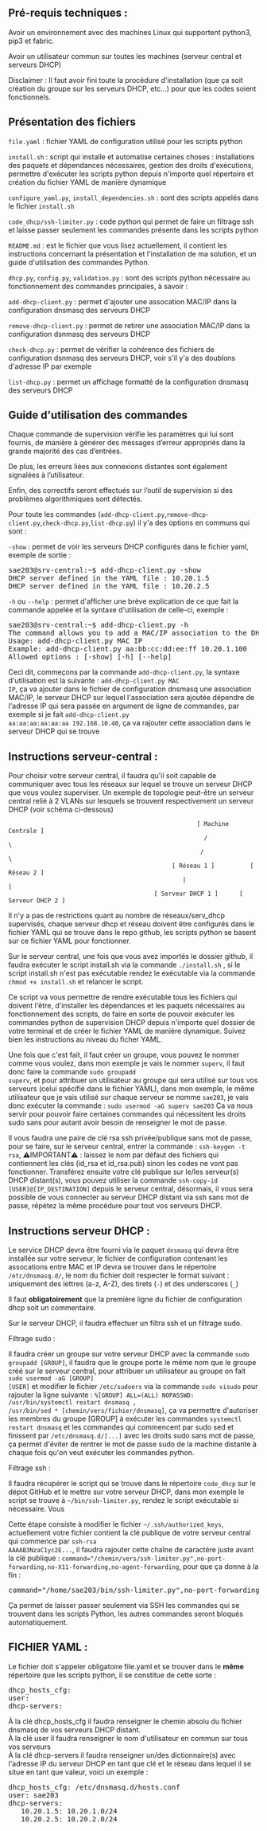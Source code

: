 <h2>Pré-requis techniques :</h2>

Avoir un environnement avec des machines Linux qui supportent python3, pip3 et fabric.

Avoir un utilisateur commun sur toutes les machines (serveur central et serveurs DHCP)

Disclaimer : Il faut avoir fini toute la procédure d'installation (que ça soit création du groupe sur les serveurs DHCP, etc...) pour que les codes soient fonctionnels.

<h2>Présentation des fichiers</h2>

<code>file.yaml</code> : fichier YAML de configuration utilisé pour les scripts python

<code>install.sh</code> : script qui installe et automatise certaines choses : installations des paquets et dépendances nécessaires, gestion des droits d'exécutions, permettre d'exécuter les scripts python depuis n'importe quel répertoire et création du fichier YAML de manière dynamique <br>

<code>configure_yaml.py</code>, <code>install_dependencies.sh</code> : sont des scripts appelés dans le fichier <code>install.sh</code> <br>

<code>code_dhcp/ssh-limiter.py</code> : code python qui permet de faire un filtrage ssh et laisse passer seulement les commandes présente dans les scripts python <br>

<code>README.md</code> : est le fichier que vous lisez actuellement, il contient les instructions concernant la présentation et l'installation de ma solution, et un guide d'utilisation des commandes Python. <br>

<code>dhcp.py</code>, <code>config.py</code>, <code>validation.py</code> : sont des scripts python nécessaire au fonctionnement des commandes principales, à savoir :

<code>add-dhcp-client.py</code> : permet d'ajouter une assocation MAC/IP dans la configuration dnsmasq des serveurs DHCP <br>

<code>remove-dhcp-client.py</code> : permet de retirer une association MAC/IP dans la configuration dsnmasq des serveurs DHCP <br>

<code>check-dhcp.py</code> : permet de vérifier la cohérence des fichiers de configuration dsnmasq des serveurs DHCP, voir s'il y'a des doublons d'adresse IP par exemple <br>

<code>list-dhcp.py</code> : permet un affichage formatté de la configuration dnsmasq des serveurs DHCP <br>

<h2>Guide d'utilisation des commandes</h2>

Chaque commande de supervision vérifie les paramètres qui lui sont fournis, de manière à générer des messages d’erreur appropriés dans la grande majorité des cas d’entrées.

De plus, les erreurs liées aux connexions distantes sont également signalées à l’utilisateur.

Enfin, des correctifs seront effectués sur l’outil de supervision si des problèmes algorithmiques sont détectés.

Pour toute les commandes (<code>add-dhcp-client.py</code>,<code>remove-dhcp-client.py</code>,<code>check-dhcp.py</code>,<code>list-dhcp.py</code>) il y'a des options en communs qui sont : <br>

<code>-show</code> : permet de voir les serveurs DHCP configurés dans le fichier yaml, exemple de sortie : 

<pre>
sae203@srv-central:~$ add-dhcp-client.py -show
DHCP server defined in the YAML file : 10.20.1.5
DHCP server defined in the YAML file : 10.20.2.5
</pre>

<code>-h</code> ou <code>--help</code> : permet d'afficher une brève explication de ce que fait la commande appelée et la syntaxe d'utilisation de celle-ci, exemple : 

<pre>
sae203@srv-central:~$ add-dhcp-client.py -h
The command allows you to add a MAC/IP association to the DHCP server on the same network as the specified IP
Usage: add-dhcp-client.py MAC IP
Example: add-dhcp-client.py aa:bb:cc:dd:ee:ff 10.20.1.100
Allowed options : [-show] [-h] [--help]
</pre>

Ceci dit, commeçons par la commande <code>add-dhcp-client.py</code>, la syntaxe d'utilisation est la suivante : <code>add-dhcp-client.py MAC IP</code>, ça va ajouter dans le fichier de configuration dnsmasq une association MAC/IP, le serveur DHCP sur lequel l'association sera ajoutée dépendre de l'adresse IP qui sera passée en argument de ligne de commandes, par exemple si je fait <code>add-dhcp-client.py aa:aa:aa:aa:aa:aa 192.168.10.40</code>, ça va rajouter cette association dans le serveur DHCP qui se trouve 

<h2>Instructions serveur-central :</h2>

Pour choisir votre serveur central, il faudra qu'il soit capable de communiquer avec tous les réseaux sur lequel se trouve un serveur DHCP que vous voulez superviser. Un exemple de topologie peut-être un serveur central relié à 2 VLANs sur lesquels se trouvent respectivement un serveur DHCP (voir schéma ci-dessous)
   
                                                         [ Machine Centrale ]
                                                           /              \
                                                          /                \
                                                  [ Réseau 1 ]          [ Réseau 2 ]
                                                     |                       |
                                             [ Serveur DHCP 1 ]      [ Serveur DHCP 2 ]

Il n'y a pas de restrictions quant au nombre de réseaux/serv_dhcp supervisés, chaque serveur dhcp et réseau doivent être configurés dans le fichier YAML qui se trouve dans le repo github, les scripts python se basent sur ce fichier YAML pour fonctionner.

Sur le serveur central, une fois que vous avez importés le dossier github, il faudra exécuter le script install.sh via la commande <code>./install.sh</code> , si le script install.sh n'est pas exécutable rendez le exécutable via la commande <code>chmod +x install.sh</code> et relancer le script.

Ce script va vous permettre de rendre exécutable tous les fichiers qui doivent l'être, d'installer les dépendances et les paquets nécessaires au fonctionnement des scripts, de faire en sorte de pouvoir exécuter les commandes python de supervision DHCP depuis n'importe quel dossier de votre terminal et de créer le fichier YAML de manière dynamique. Suivez bien les instructions au niveau du ficher YAML.

Une fois que c'est fait, il faut créer un groupe, vous pouvez le nommer comme vous voulez, dans mon exemple je vais le nommer <code>superv</code>, il faut donc faire la commande <code>sudo groupadd superv</code>, et pour attribuer un utilisateur au groupe qui sera utilisé sur tous vos serveurs (celui spécifié dans le fichier YAML), dans mon exemple, le même utilisateur que je vais utilisé sur chaque serveur se nomme <code>sae203</code>, je vais donc exécuter la commande : <code>sudo usermod -aG superv sae203</code>
Ça va nous servir pour pouvoir faire certaines commandes qui nécessitent les droits sudo sans pour autant avoir besoin de renseigner le mot de passe.

Il vous faudra une paire de clé rsa ssh privée/publique sans mot de passe, pour se faire, sur le serveur central, entrer la commande : <code>ssh-keygen -t rsa</code>, ⚠️IMPORTANT⚠️ : laissez le nom par défaut des fichiers qui contiennent les clés (id_rsa et id_rsa.pub) sinon les codes ne vont pas fonctionner.
Transférez ensuite votre clé publique sur le/les serveur(s) DHCP distant(s), vous pouvez utiliser la commande <code>ssh-copy-id [USER]@[IP_DESTINATION]</code> depuis le serveur central, désormais, il vous sera possible de vous connecter au serveur DHCP distant via ssh sans mot de passe, répétez la même procédure pour tout vos serveurs DHCP.

<h2>Instructions serveur DHCP :</h2>

Le service DHCP devra être fourni via le paquet <code>dnsmasq</code> qui devra être installée sur votre serveur, le fichier de configuration contenant les assocations entre MAC et IP devra se trouver dans le répertoire <code>/etc/dnsmasq.d/</code>, le nom du fichier doit respecter le format suivant : uniquement des lettres (a-z, A-Z), des tirets (<code>-</code>) et des underscores (<code>_</code>)

Il faut <b>obligatoirement</b> que la première ligne du fichier de configuration dhcp soit un commentaire.

Sur le serveur DHCP, il faudra effectuer un filtra ssh et un filtrage sudo.

Filtrage sudo :

Il faudra créer un groupe sur votre serveur DHCP avec la commande <code>sudo groupadd [GROUP]</code>, il faudra que le groupe porte le même nom que le groupe créé sur le serveur central, pour attribuer un utilisateur au groupe on fait <code>sudo usermod -aG [GROUP] [USER]</code> et modifier le fichier <code>/etc/sudoers</code> via la commande <code>sudo visudo</code> pour rajouter la ligne suivante : <code>%[GROUP] ALL=(ALL) NOPASSWD: /usr/bin/systemctl restart dnsmasq , /usr/bin/sed * [chemin/vers/fichier/dnsmasq]</code>, ça va permettre d'autoriser les membres du groupe [GROUP] à exécuter les commandes <code>systemctl restart dnsmasq</code> et les commandes qui commencent par sudo sed et finissent par <code>/etc/dnsmasq.d/[...]</code> avec les droits sudo sans mot de passe, ça permet d'éviter de rentrer le mot de passe sudo de la machine distante à chaque fois qu'on veut exécuter les commandes python.

Filtrage ssh :

Il faudra récupérer le script qui se trouve dans le répertoire <code>code_dhcp</code> sur le dépot GitHub et le mettre sur votre serveur DHCP, dans mon exemple le script se trouve à <code>~/bin/ssh-limiter.py</code>, rendez le script exécutable si nécessaire. Vous 

Cette étape consiste à modifier le fichier <code>~/.ssh/authorized_keys</code>, actuellement votre fichier contient la clé publique de votre serveur central qui commence par <code>ssh-rsa AAAAB3NzaC1yc2E...</code>, il faudra rajouter cette chaîne de caractère juste avant la clé publique : <code>command="/chemin/vers/ssh-limiter.py",no-port-forwarding,no-X11-forwarding,no-agent-forwarding</code>, pour que ça donne à la fin :
<pre>
command="/home/sae203/bin/ssh-limiter.py",no-port-forwarding,no-X11-forwarding,no-agent-forwarding ssh-rsa AAAAB3NzaC1yc2EAAA...
</pre>

Ça permet de laisser passer seulement via SSH les commandes qui se trouvent dans les scripts Python, les autres commandes seront bloqués automatiquement.

<h2>FICHIER YAML :</h2>

Le fichier doit s'appeler obligatoire file.yaml et se trouver dans le <b>même</b> répertoire que les scripts python, il se constitue de cette sorte :
<pre>
dhcp_hosts_cfg:
user:
dhcp-servers:
</pre>

À la clé dhcp_hosts_cfg il faudra renseigner le chemin absolu du fichier dnsmasq de vos serveurs DHCP distant. <br>
À la clé user il faudra renseigner le nom d'utilisateur en commun sur tous vos serveurs <br>
À la clé dhcp-servers il faudra renseigner un/des dictionnaire(s) avec l'adresse IP du serveur DHCP en tant que clé et le réseau dans lequel il se situe en tant que valeur, voici un exemple : 
<pre>
dhcp_hosts_cfg: /etc/dnsmasq.d/hosts.conf
user: sae203
dhcp-servers:
   10.20.1.5: 10.20.1.0/24
   10.20.2.5: 10.20.2.0/24
</pre>



